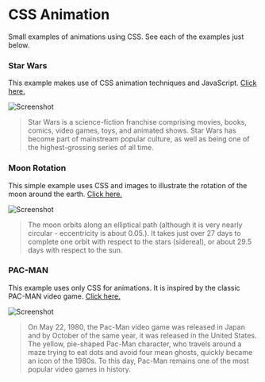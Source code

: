 # CSS Animation

Small examples of animations using CSS. See each of the examples just below.

### Star Wars
This example makes use of CSS animation techniques and JavaScript. [Click here.](https://santanamic.github.io/css-animation/star-wars/ "Star Wars CSS")

![Screenshot](https://santanamic.github.io/css-animation/star-wars/assets/img/screenshot.jpg)

> Star Wars is a science-fiction franchise comprising movies, books, comics, video games, toys, and animated shows. Star Wars has become part of mainstream popular culture, as well as being one of the highest-grossing series of all time.


### Moon Rotation
This simple example uses CSS and images to illustrate the rotation of the moon around the earth. [Click here.](https://santanamic.github.io/css-animation/space-transitions/ "Moon around the earth")

![Screenshot](https://santanamic.github.io/css-animation/space-transitions/assets/img/screenshot.jpg)

> The moon orbits along an elliptical path (although it is very nearly circular - eccentricity is about 0.05.). It takes just over 27 days to complete one orbit with respect to the stars (sidereal), or about 29.5 days with respect to the sun.


### PAC-MAN
This example uses only CSS for animations. It is inspired by the classic PAC-MAN video game. [Click here.](https://santanamic.github.io/css-animation/pacman-animation/ "PAC-MAN CSS")

![Screenshot](https://santanamic.github.io/css-animation/pacman-animation/assets/img/screenshot.jpg)

> On May 22, 1980, the Pac-Man video game was released in Japan and by October of the same year, it was released in the United States. The yellow, pie-shaped Pac-Man character, who travels around a maze trying to eat dots and avoid four mean ghosts, quickly became an icon of the 1980s. To this day, Pac-Man remains one of the most popular video games in history. 